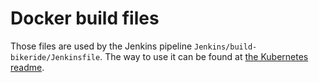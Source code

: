 # Docker build files

Those files are used by the Jenkins pipeline `Jenkins/build-bikeride/Jenkinsfile`. The way to use it can be found at [the Kubernetes readme](https://github.com/fernandohackbart/bikeride-lagom/blob/master/Kubernetes/README.md). 